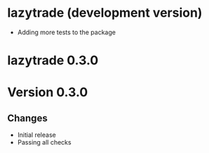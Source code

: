 # lazytrade (development version)

* Adding more tests to the package

# lazytrade 0.3.0

# Version 0.3.0

## Changes

* Initial release
* Passing all checks
